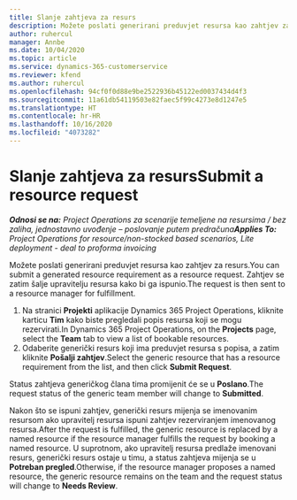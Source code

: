 ```yaml
---
title: Slanje zahtjeva za resurs
description: Možete poslati generirani preduvjet resursa kao zahtjev za resurs. Zahtjev se zatim šalje upravitelju resursa kako bi ga ispunio.
author: ruhercul
manager: Annbe
ms.date: 10/04/2020
ms.topic: article
ms.service: dynamics-365-customerservice
ms.reviewer: kfend
ms.author: ruhercul
ms.openlocfilehash: 94cf0f0d88e9be2522936b45122ed0037434d4f3
ms.sourcegitcommit: 11a61db54119503e82faec5f99c4273e8d1247e5
ms.translationtype: HT
ms.contentlocale: hr-HR
ms.lasthandoff: 10/16/2020
ms.locfileid: "4073282"
---
```

# <a name="submit-a-resource-request"></a><span data-ttu-id="e230a-104">Slanje zahtjeva za resurs</span><span class="sxs-lookup"><span data-stu-id="e230a-104">Submit a resource request</span></span>

<span data-ttu-id="e230a-105">_**Odnosi se na:** Project Operations za scenarije temeljene na resursima / bez zaliha, jednostavno uvođenje – poslovanje putem predračuna_</span><span class="sxs-lookup"><span data-stu-id="e230a-105">_**Applies To:** Project Operations for resource/non-stocked based scenarios, Lite deployment - deal to proforma invoicing_</span></span>

<span data-ttu-id="e230a-106">Možete poslati generirani preduvjet resursa kao zahtjev za resurs.</span><span class="sxs-lookup"><span data-stu-id="e230a-106">You can submit a generated resource requirement as a resource request.</span></span> <span data-ttu-id="e230a-107">Zahtjev se zatim šalje upravitelju resursa kako bi ga ispunio.</span><span class="sxs-lookup"><span data-stu-id="e230a-107">The request is then sent to a resource manager for fulfillment.</span></span>

1. <span data-ttu-id="e230a-108">Na stranici **Projekti** aplikacije Dynamics 365 Project Operations, kliknite karticu **Tim** kako biste pregledali popis resursa koji se mogu rezervirati.</span><span class="sxs-lookup"><span data-stu-id="e230a-108">In Dynamics 365 Project Operations, on the **Projects** page, select the **Team** tab to view a list of bookable resources.</span></span> 
2. <span data-ttu-id="e230a-109">Odaberite generički resurs koji ima preduvjet resursa s popisa, a zatim kliknite **Pošalji zahtjev**.</span><span class="sxs-lookup"><span data-stu-id="e230a-109">Select the generic resource that has a resource requirement from the list, and then click **Submit Request**.</span></span>

<span data-ttu-id="e230a-110">Status zahtjeva generičkog člana tima promijenit će se u **Poslano**.</span><span class="sxs-lookup"><span data-stu-id="e230a-110">The request status of the generic team member will change to **Submitted**.</span></span>

<span data-ttu-id="e230a-111">Nakon što se ispuni zahtjev, generički resurs mijenja se imenovanim resursom ako upravitelj resursa ispuni zahtjev rezerviranjem imenovanog resursa.</span><span class="sxs-lookup"><span data-stu-id="e230a-111">After the request is fulfilled, the generic resource is replaced by a named resource if the resource manager fulfills the request by booking a named resource.</span></span> <span data-ttu-id="e230a-112">U suprotnom, ako upravitelj resursa predlaže imenovani resurs, generički resurs ostaje u timu, a status zahtjeva mijenja se u **Potreban pregled**.</span><span class="sxs-lookup"><span data-stu-id="e230a-112">Otherwise, if the resource manager proposes a named resource, the generic resource remains on the team and the request status will change to **Needs Review**.</span></span>
